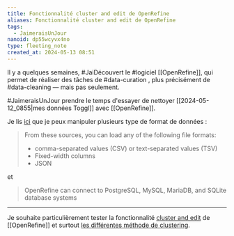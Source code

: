 ```yaml
---
title: Fonctionnalité cluster and edit de OpenRefine
aliases: Fonctionnalité cluster and edit de OpenRefine
tags:
  - JaimeraisUnJour
nanoid: dp55wcyvx4no
type: fleeting_note
created_at: 2024-05-13 08:51
---
```

Il y a quelques semaines, #JaiDécouvert le #logiciel [[OpenRefine]], qui permet de réaliser des tâches de #data-curation , plus précisément de #data-cleaning — mais pas seulement.

#JaimeraisUnJour prendre le temps d'essayer de nettoyer [[2024-05-12_0855|mes données Toggl]] avec [[OpenRefine]].

Je lis [ici](https://openrefine.org/docs/manual/starting#database-sql) que je peux manipuler plusieurs type de format de données :

> From these sources, you can load any of the following file formats:
> - comma-separated values (CSV) or text-separated values (TSV)
> - Fixed-width columns
> - JSON

et

> OpenRefine can connect to PostgreSQL, MySQL, MariaDB, and SQLite database systems

---

Je souhaite particulièrement tester la fonctionnalité [cluster and edit](https://openrefine.org/docs/manual/cellediting#cluster-and-edit) de [[OpenRefine]] et surtout [les différentes méthode de clustering](https://openrefine.org/docs/manual/cellediting#clustering-methods).
